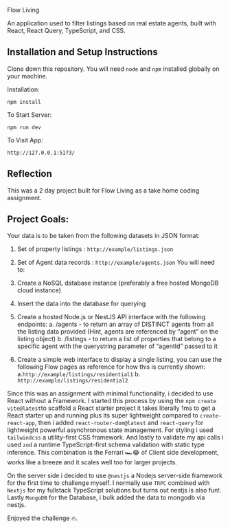 Flow Living

An application used to filter listings based on real estate agents, built with React, React Query, TypeScript, and CSS.

## Installation and Setup Instructions

Clone down this repository. You will need `node` and `npm` installed globally on your machine.

Installation:

`npm install`

To Start Server:

`npm run dev`

To Visit App:

`http://127.0.0.1:5173/`

## Reflection

This was a 2 day project built for Flow Living as a take home coding assignment.

## Project Goals:

Your data is to be taken from the following datasets in JSON format:

1. Set of property listings :
   `http://example/listings.json`
2. Set of Agent data records :
   `http://example/agents.json`
   You will need to:
3. Create a NoSQL database instance (preferably a free hosted MongoDB cloud instance)
4. Insert the data into the database for querying
5. Create a hosted Node.js or NestJS API interface with the following endpoints:
   a. /agents - to return an array of DISTINCT agents from all the listing data provided
   (Hint, agents are referenced by “agent” on the listing object)
   b. /listings - to return a list of properties that belong to a specific agent with the
   querystring parameter of “agentId” passed to it

6. Create a simple web interface to display a single listing, you can use the following Flow
   pages as reference for how this is currently shown:
   a.`http://example/listings/residential1`
   b. `http://example/listings/residential2`

Since this was an assignment with minimal functionality, i decided to use React without a Framework. I started this process by using the `npm create vite@latest`to scaffold a React starter project it takes literally 1ms to get a React starter up and running plus its super lightweight compared to `create-react-app`, then i added `react-router-dom@latest` and `react-query` for lightweight powerful asynchronous state management. For styling i used `tailwindcss` a utility-first CSS framework. And lastly to validate my api calls i used `zod` a runtime TypeScript-first schema validation with static type inference. This combination is the Ferrari 🏎️😂 of Client side development, works like a breeze and it scales well too for larger projects.

On the server side i decided to use `@nestjs` a Nodejs server-side framework for the first time to challenge myself. I normally use `TRPC` combined with `Nextjs` for my fullstack TypeScript solutions but turns out nestjs is also fun!. Lastly `MongoDB` for the Database, i bulk added the data to mongodb via nestjs.

Enjoyed the challenge 🔥.
